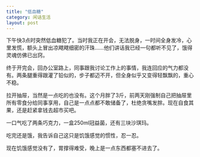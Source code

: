 ```yaml
---
title: "低血糖"
category: 闲话生活
layout: post
---
```

下午快3点时突然低血糖犯了。当时我正在开会，无法脱身，一时间全身发冷，心里发慌，额头上冒出凉飕飕细密的汗珠……他们讲话我已经一句都听不见了，饿得灵魂仿佛已出窍。

终于开完会，回办公室路上，同事跟我讨论工作上的事情，我连回应的气力都没有。两条腿重得跟灌了铅似的，步子都迈不开，但全身似乎又变得轻飘飘的，重心不稳。



拉开抽屉，当然是一点吃的也没有。这个月胖了3斤，前两天刚强制自己把抽屉里所有零食分给同事享用，自己是一点点都不敢储备了，杜绝贪嘴发胖。现在自食其果，还是赶紧拿钱去超市买吧。

一口气吃了两条巧克力，一盒250ml冠益菌，还有三块沙琪玛。

吃完还是饿，我告诉自己这只是饥饿感觉的惯性，忍一忍。

现在饥饿感觉没有了，胃撑得难受，晚上是一点东西都塞不进去了。

